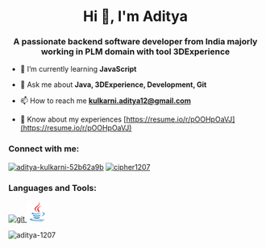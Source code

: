 <!---- 👋 Hi, I’m @Aditya-1207
- 👀 I’m interested in ...Java, Azure and problem solving
- 🌱 I’m currently learning ...Java certifications
- 💞️ I’m looking to collaborate on ...Java Springboot and cloud technologies.
- 📫 How to reach me ...--->

<h1 align="center">Hi 👋, I'm Aditya</h1>
<h3 align="center">A passionate backend software developer from India majorly working in PLM domain with tool 3DExperience</h3>

- 🌱 I’m currently learning **JavaScript**

- 💬 Ask me about **Java, 3DExperience, Development, Git**

- 📫 How to reach me **kulkarni.aditya12@gmail.com**

- 📄 Know about my experiences [https://resume.io/r/pOOHpOaVJ](https://resume.io/r/pOOHpOaVJ)

<h3 align="left">Connect with me:</h3>
<p align="left">
<a href="https://linkedin.com/in/aditya-kulkarni-52b62a9b" target="blank"><img align="center" src="https://raw.githubusercontent.com/rahuldkjain/github-profile-readme-generator/master/src/images/icons/Social/linked-in-alt.svg" alt="aditya-kulkarni-52b62a9b" height="30" width="40" /></a>
<a href="https://www.leetcode.com/cipher1207" target="blank"><img align="center" src="https://raw.githubusercontent.com/rahuldkjain/github-profile-readme-generator/master/src/images/icons/Social/leet-code.svg" alt="cipher1207" height="30" width="40" /></a>
</p>

<h3 align="left">Languages and Tools:</h3>
<p align="left"> <a href="https://git-scm.com/" target="_blank" rel="noreferrer"> <img src="https://www.vectorlogo.zone/logos/git-scm/git-scm-icon.svg" alt="git" width="40" height="40"/> </a> <a href="https://www.java.com" target="_blank" rel="noreferrer"> <img src="https://raw.githubusercontent.com/devicons/devicon/master/icons/java/java-original.svg" alt="java" width="40" height="40"/> </a> </p>

<p><img align="center" src="https://github-readme-stats.vercel.app/api/top-langs?username=aditya-1207&show_icons=true&locale=en&layout=compact" alt="aditya-1207" /></p>


<!---
Aditya-1207/Aditya-1207 is a ✨ special ✨ repository because its `README.md` (this file) appears on your GitHub profile.
You can click the Preview link to take a look at your changes.
--->
